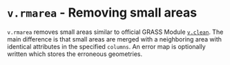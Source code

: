 # `v.rmarea` - Removing small areas
`v.rmarea` removes small areas similar to official GRASS Module [`v.clean`](https://grass.osgeo.org/grass-stable/manuals/v.clean.html). 
The main difference is that small areas are merged with a neighboring area 
with identical attributes in the specified `columns`. 
An error map is optionally written which stores the erroneous
geometries.

